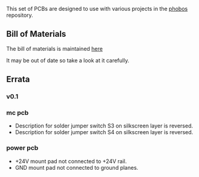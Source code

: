 This set of PCBs are designed to use with various projects in the
[phobos](https://github.com/oliverlee/phobos) repository.

## Bill of Materials
The bill of materials is maintained [here](https://docs.google.com/spreadsheets/d/1CJe4dBAEXy64Y3e8YSP1X_Nll6x3aowWz7-QJbUk4VQ/edit?usp=sharing)

It may be out of date so take a look at it carefully.

## Errata
### v0.1
### mc pcb
- Description for solder jumper switch S3 on silkscreen layer is reversed.
- Description for solder jumper switch S4 on silkscreen layer is reversed.

### power pcb
- +24V mount pad not connected to +24V rail.
- GND mount pad not connected to ground planes.
